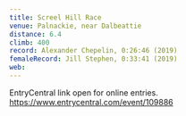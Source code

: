 ```yaml
---
title: Screel Hill Race
venue: Palnackie, near Dalbeattie
distance: 6.4
climb: 400
record: Alexander Chepelin, 0:26:46 (2019)
femaleRecord: Jill Stephen, 0:33:41 (2019)
web: 
---
```

EntryCentral link open for online entries. https://www.entrycentral.com/event/109886